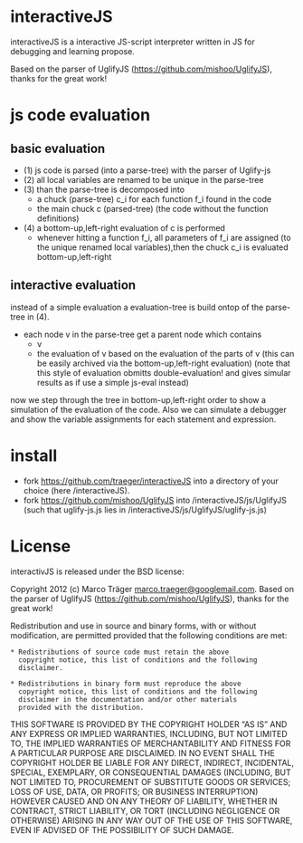 interactiveJS
===
interactiveJS is a interactive JS-script interpreter written in JS for debugging and learning propose.

Based on the parser of UglifyJS (https://github.com/mishoo/UglifyJS), thanks for the great work!

js code evaluation
===

basic evaluation
---

* (1) js code is parsed (into a parse-tree) with the parser of Uglify-js
* (2) all local variables are renamed to be unique in the parse-tree
* (3) than the parse-tree is decomposed into
  * a chuck (parse-tree) c_i for each function f_i found in the code
  * the main chuck c (parsed-tree) (the code without the function definitions)
* (4) a bottom-up,left-right evaluation of c is performed
  * whenever hitting a function f_i, all parameters of f_i are assigned
    (to the unique renamed local variables),then the chuck c_i is evaluated 
    bottom-up,left-right

interactive evaluation
---

instead of a simple evaluation a evaluation-tree is build ontop of the
parse-tree in (4).
  * each node v in the parse-tree get a parent node which contains
    * v
    * the evaluation of v based on the evaluation of the parts of v
      (this can be easily archived via the bottom-up,left-right evaluation)
      (note that this style of evaluation obmitts double-evaluation!
      and gives simular results as if use a simple js-eval instead)

now we step through the tree in bottom-up,left-right order to show
a simulation of the evaluation of the code. Also we can simulate a debugger
and show the variable assignments for each statement and expression.

install
===
* fork https://github.com/traeger/interactiveJS into a directory of your choice (here /interactiveJS).
* fork https://github.com/mishoo/UglifyJS into /interactiveJS/js/UglifyJS
  (such that uglify-js.js lies in /interactiveJS/js/UglifyJS/uglify-js.js)

License
===
interactivJS is released under the BSD license:

Copyright 2012 (c) Marco Träger marco.traeger@googlemail.com.
Based on the parser of UglifyJS (https://github.com/mishoo/UglifyJS), thanks for the great work!

Redistribution and use in source and binary forms, with or without
modification, are permitted provided that the following conditions
are met:

    * Redistributions of source code must retain the above
      copyright notice, this list of conditions and the following
      disclaimer.

    * Redistributions in binary form must reproduce the above
      copyright notice, this list of conditions and the following
      disclaimer in the documentation and/or other materials
      provided with the distribution.

THIS SOFTWARE IS PROVIDED BY THE COPYRIGHT HOLDER “AS IS” AND ANY
EXPRESS OR IMPLIED WARRANTIES, INCLUDING, BUT NOT LIMITED TO, THE
IMPLIED WARRANTIES OF MERCHANTABILITY AND FITNESS FOR A PARTICULAR
PURPOSE ARE DISCLAIMED. IN NO EVENT SHALL THE COPYRIGHT HOLDER BE
LIABLE FOR ANY DIRECT, INDIRECT, INCIDENTAL, SPECIAL, EXEMPLARY,
OR CONSEQUENTIAL DAMAGES (INCLUDING, BUT NOT LIMITED TO,
PROCUREMENT OF SUBSTITUTE GOODS OR SERVICES; LOSS OF USE, DATA, OR
PROFITS; OR BUSINESS INTERRUPTION) HOWEVER CAUSED AND ON ANY
THEORY OF LIABILITY, WHETHER IN CONTRACT, STRICT LIABILITY, OR
TORT (INCLUDING NEGLIGENCE OR OTHERWISE) ARISING IN ANY WAY OUT OF
THE USE OF THIS SOFTWARE, EVEN IF ADVISED OF THE POSSIBILITY OF
SUCH DAMAGE.